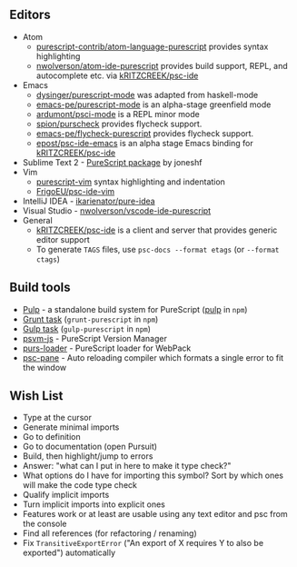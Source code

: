 ## Editors

- Atom 
  - [purescript-contrib/atom-language-purescript](https://github.com/purescript-contrib/atom-language-purescript) provides syntax highlighting
  - [nwolverson/atom-ide-purescript](https://github.com/nwolverson/atom-ide-purescript) provides build support,   REPL, and autocomplete etc. via [kRITZCREEK/psc-ide](https://github.com/kRITZCREEK/psc-ide)
- Emacs
  - [dysinger/purescript-mode](https://github.com/dysinger/purescript-mode) was adapted from haskell-mode
  - [emacs-pe/purescript-mode](https://github.com/emacs-pe/purescript-mode) is an alpha-stage greenfield mode
  - [ardumont/psci-mode](https://github.com/ardumont/emacs-psci) is a REPL minor mode
  - [spion/purscheck](https://github.com/spion/purscheck) provides flycheck support.
  - [emacs-pe/flycheck-purescript](https://github.com/emacs-pe/flycheck-purescript) provides flycheck support.
  - [epost/psc-ide-emacs](https://github.com/epost/psc-ide-emacs) is an alpha stage Emacs binding for [kRITZCREEK/psc-ide](https://github.com/kRITZCREEK/psc-ide)
- Sublime Text 2 - [PureScript package](https://sublime.wbond.net/search/PureScript) by joneshf
- Vim
  - [purescript-vim](https://github.com/raichoo/purescript-vim) syntax highlighting and indentation
  - [FrigoEU/psc-ide-vim](https://github.com/FrigoEU/psc-ide-vim/)
- IntelliJ IDEA - [ikarienator/pure-idea](https://github.com/ikarienator/pure-idea)
- Visual Studio - [nwolverson/vscode-ide-purescript](https://github.com/nwolverson/vscode-ide-purescript)
- General
  - [kRITZCREEK/psc-ide](https://github.com/kRITZCREEK/psc-ide) is a client and server that provides  generic editor support
  - To generate `TAGS` files, use `psc-docs --format etags` (or `--format ctags`)

## Build tools

- [Pulp](https://github.com/bodil/pulp) - a standalone build system for PureScript ([pulp](https://www.npmjs.com/package/pulp) in `npm`)
- [Grunt task](https://github.com/purescript-contrib/grunt-purescript) (`grunt-purescript` in `npm`)
- [Gulp task](https://github.com/purescript-contrib/gulp-purescript) (`gulp-purescript` in `npm`)
- [psvm-js](https://github.com/ThomasCrvsr/psvm-js) - PureScript Version Manager
- [purs-loader](https://github.com/ethul/purs-loader/) - PureScript loader for WebPack
- [psc-pane](https://github.com/anttih/psc-pane) - Auto reloading compiler which formats a single error to fit the window

## Wish List

- Type at the cursor
- Generate minimal imports
- Go to definition 
- Go to documentation (open Pursuit)
- Build, then highlight/jump to errors
- Answer: "what can I put in here to make it type check?"
- What options do I have for importing this symbol? Sort by which ones will make the code type check
- Qualify implicit imports
- Turn implicit imports into explicit ones
- Features work or at least are usable using any text editor and psc from the console
- Find all references (for refactoring / renaming)
- Fix `TransitiveExportError` ("An export of X requires Y to also be exported") automatically